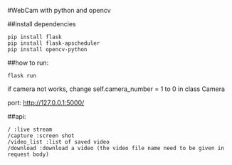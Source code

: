 #WebCam with python and opencv

##install dependencies
```commandline
pip install flask
pip install flask-apscheduler
pip install opencv-python
```

##how to run:
```commandline
flask run
```
if camera not works, change self.camera_number = 1 to 0 in class Camera

port: http://127.0.0.1:5000/

##api:
```
/ :live stream
/capture :screen shot
/video_list :list of saved video
/download :download a video (the video file name need to be given in request body)
```